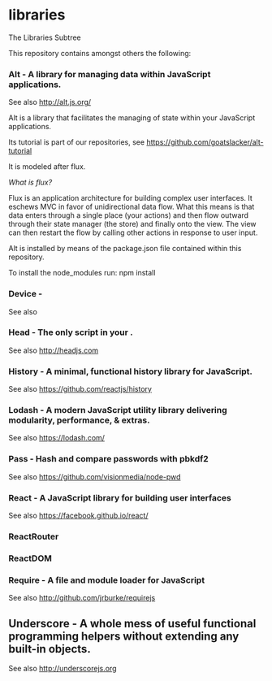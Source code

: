# libraries
The Libraries Subtree

This repository contains amongst others the following:

### Alt - A library for managing data within JavaScript applications.
See also http://alt.js.org/

Alt is a library that facilitates the managing of state within your JavaScript applications. 

Its tutorial is part of our repositories, see https://github.com/goatslacker/alt-tutorial

It is modeled after flux.

*What is flux?*

Flux is an application architecture for building complex user interfaces. It eschews MVC in favor of unidirectional data flow. What this means is that data enters through a single place (your actions) and then flow outward through their state manager (the store) and finally onto the view. The view can then restart the flow by calling other actions in response to user input.

Alt is installed by means of the package.json file contained within this repository. 

To install the node_modules run:
npm install

### Device - 
See also 

### Head - The only script in your <HEAD>.
See also http://headjs.com

### History - A minimal, functional history library for JavaScript.
See also https://github.com/reactjs/history

### Lodash - A modern JavaScript utility library delivering modularity, performance, & extras.
See also https://lodash.com/

### Pass - Hash and compare passwords with pbkdf2
See also https://github.com/visionmedia/node-pwd

### React - A JavaScript library for building user interfaces
See also https://facebook.github.io/react/

### ReactRouter

### ReactDOM

### Require - A file and module loader for JavaScript
See also http://github.com/jrburke/requirejs

## Underscore - A whole mess of useful functional programming helpers without extending any built-in objects.
See also http://underscorejs.org
